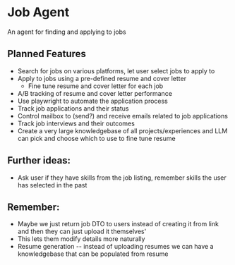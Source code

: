 # Job Agent

An agent for finding and applying to jobs

## Planned Features

* Search for jobs on various platforms, let user select jobs to apply to
* Apply to jobs using a pre-defined resume and cover letter
    * Fine tune resume and cover letter for each job
* A/B tracking of resume and cover letter performance
* Use playwright to automate the application process
* Track job applications and their status
* Control mailbox to (send?) and receive emails related to job applications
* Track job interviews and their outcomes
* Create a very large knowledgebase of all projects/experiences and LLM can pick and choose which to use to fine tune resume

## Further ideas:

* Ask user if they have skills from the job listing, remember skills the user has selected in the past

## Remember:

* Maybe we just return job DTO to users instead of creating it from link and then they can just upload it themselves'
* This lets them modify details more naturally
* Resume generation -- instead of uploading resumes we can have a knowledgebase that can be populated from resume
